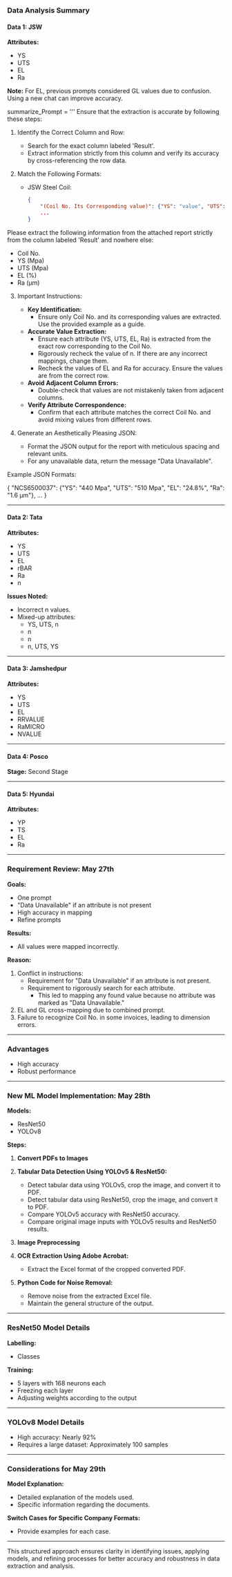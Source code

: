 

### Data Analysis Summary

#### Data 1: JSW

**Attributes:**
- YS
- UTS
- EL
- Ra

**Note:** For EL, previous prompts considered GL values due to confusion. Using a new chat can improve accuracy.

summarize_Prompt = '''
Ensure that the extraction is accurate by following these steps:

1. Identify the Correct Column and Row:
   - Search for the exact column labeled 'Result'.
   - Extract information strictly from this column and verify its accuracy by cross-referencing the row data.

2. Match the Following Formats:
   - JSW Steel Coil:
     ```json
     {
         "(Coil No. Its Corresponding value)": {"YS": "value", "UTS": "value", "EL": "value", "Ra": "value"},
         ...
     }
     ```

Please extract the following information from the attached report strictly from the column labeled 'Result' and nowhere else:
- Coil No.
- YS (Mpa)
- UTS (Mpa) 
- EL (%)
- Ra (μm)

3. Important Instructions:
   - **Key Identification:**
     - Ensure only Coil No. and its corresponding values are extracted. Use the provided example as a guide.
   - **Accurate Value Extraction:**
     - Ensure each attribute (YS, UTS, EL, Ra) is extracted from the exact row corresponding to the Coil No.
     - Rigorously recheck the value of n. If there are any incorrect mappings, change them.
     - Recheck the values of EL and Ra for accuracy. Ensure the values are from the correct row.
   - **Avoid Adjacent Column Errors:**
     - Double-check that values are not mistakenly taken from adjacent columns.
   - **Verify Attribute Correspondence:**
     - Confirm that each attribute matches the correct Coil No. and avoid mixing values from different rows.

4. Generate an Aesthetically Pleasing JSON:
   - Format the JSON output for the report with meticulous spacing and relevant units.
   - For any unavailable data, return the message "Data Unavailable".

Example JSON Formats:

{
    "NCS6500037": {"YS": "440 Mpa", "UTS": "510 Mpa", "EL": "24.8%", "Ra": "1.6 μm"},
    ...
}


---

#### Data 2: Tata

**Attributes:**
- YS
- UTS
- EL
- rBAR
- Ra
- n

**Issues Noted:**
- Incorrect n values.
- Mixed-up attributes:
  - YS, UTS, n
  - n
  - n
  - n, UTS, YS

---

#### Data 3: Jamshedpur

**Attributes:**
- YS
- UTS
- EL
- RRVALUE
- RaMICRO
- NVALUE

---

#### Data 4: Posco

**Stage:** Second Stage

---

#### Data 5: Hyundai

**Attributes:**
- YP
- TS
- EL
- Ra

---

### Requirement Review: May 27th

**Goals:**
- One prompt
- "Data Unavailable" if an attribute is not present
- High accuracy in mapping
- Refine prompts

**Results:**
- All values were mapped incorrectly.

**Reason:**
1. Conflict in instructions:
   - Requirement for "Data Unavailable" if an attribute is not present.
   - Requirement to rigorously search for each attribute.
     - This led to mapping any found value because no attribute was marked as "Data Unavailable."
2. EL and GL cross-mapping due to combined prompt.
3. Failure to recognize Coil No. in some invoices, leading to dimension errors.

---

### Advantages

- High accuracy
- Robust performance

---

### New ML Model Implementation: May 28th

**Models:**
- ResNet50
- YOLOv8

**Steps:**

1. **Convert PDFs to Images**

2. **Tabular Data Detection Using YOLOv5 & ResNet50:**
   - Detect tabular data using YOLOv5, crop the image, and convert it to PDF.
   - Detect tabular data using ResNet50, crop the image, and convert it to PDF.
   - Compare YOLOv5 accuracy with ResNet50 accuracy.
   - Compare original image inputs with YOLOv5 results and ResNet50 results.

3. **Image Preprocessing**

4. **OCR Extraction Using Adobe Acrobat:**
   - Extract the Excel format of the cropped converted PDF.

5. **Python Code for Noise Removal:**
   - Remove noise from the extracted Excel file.
   - Maintain the general structure of the output.

---

### ResNet50 Model Details

**Labelling:**
- Classes

**Training:**
- 5 layers with 168 neurons each
- Freezing each layer
- Adjusting weights according to the output

---

### YOLOv8 Model Details

- High accuracy: Nearly 92%
- Requires a large dataset: Approximately 100 samples

---

### Considerations for May 29th

**Model Explanation:**
- Detailed explanation of the models used.
- Specific information regarding the documents.

**Switch Cases for Specific Company Formats:**
- Provide examples for each case.
  
---

This structured approach ensures clarity in identifying issues, applying models, and refining processes for better accuracy and robustness in data extraction and analysis.